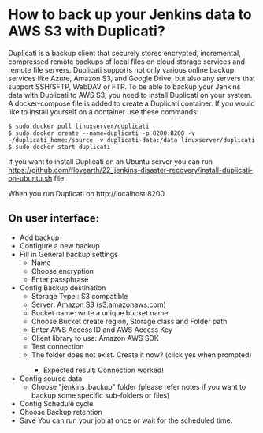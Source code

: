   # How to back up your Jenkins data to AWS S3 with Duplicati?
  Duplicati is a backup client that securely stores encrypted, incremental, compressed remote backups of local files on cloud storage services and remote file servers. Duplicati supports not only various online backup services like Azure, Amazon S3, and Google Drive, but also any servers that support SSH/SFTP, WebDAV or FTP. 
To be able to backup your Jenkins data with Duplicati to AWS S3, you need to install Duplicati on your system.
A docker-compose file is added to create a Duplicati container.
If you would like to install yourself on a container use these commands:

```
$ sudo docker pull linuxserver/duplicati
$ sudo docker create --name=duplicati -p 8200:8200 -v ~/duplicati_home:/source -v duplicati-data:/data linuxserver/duplicati
$ sudo docker start duplicati
```
If you want to install Duplicati on an Ubuntu server you can run https://github.com/flovearth/22_jenkins-disaster-recovery/install-duplicati-on-ubuntu.sh file.

When you run Duplicati on http://localhost:8200 
## On user interface:
- Add backup
- Configure a new backup
- Fill in General backup settings
    - Name
    - Choose encryption
    - Enter passphrase
- Config Backup destination
    - Storage Type : S3 compatible
    - Server: Amazon S3 (s3.amazonaws.com)
    - Bucket name: write a unique bucket name
    - Choose Bucket create region, Storage class and Folder path
    - Enter AWS Access ID and AWS Access Key
    - Client library to use: Amazon AWS SDK
    - Test connection
    - The folder <your bucket name> does not exist. Create it now? (click yes when prompted)
        - Expected result:  Connection worked!
- Config source data
    - Choose "jenkins_backup" folder (please refer notes if you want to backup some specific sub-folders or files)
- Config Schedule cycle
- Choose Backup retention
- Save
You can run your job at once or wait for the scheduled time.
